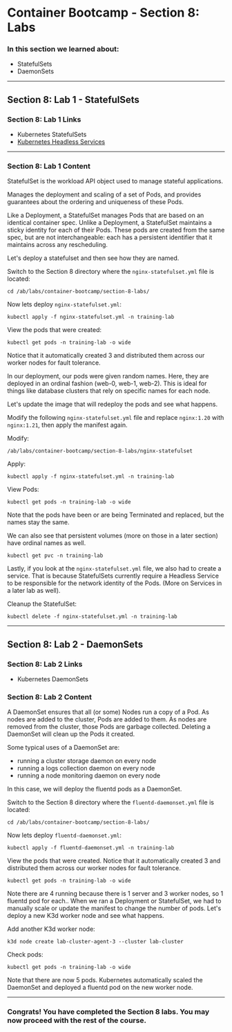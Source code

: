 # Container Bootcamp - Section 8: Labs

### In this section we learned about:

* StatefulSets
* DaemonSets

____

## Section 8: Lab 1 - StatefulSets

### Section 8: Lab 1 Links

* Kubernetes StatefulSets
* [Kubernetes Headless Services](https://kubernetes.io/docs/concepts/services-networking/service/#headless-services)

____

### Section 8: Lab 1 Content

StatefulSet is the workload API object used to manage stateful applications.

Manages the deployment and scaling of a set of Pods, and provides guarantees about the ordering and uniqueness of these Pods.

Like a Deployment, a StatefulSet manages Pods that are based on an identical container spec. Unlike a Deployment, a StatefulSet maintains a sticky identity for each of their Pods. These pods are created from the same spec, but are not interchangeable: each has a persistent identifier that it maintains across any rescheduling.

Let's deploy a statefulset and then see how they are named.

Switch to the Section 8 directory where the `nginx-statefulset.yml` file is located:

`cd /ab/labs/container-bootcamp/section-8-labs/`

Now lets deploy `nginx-statefulset.yml`:

`kubectl apply -f nginx-statefulset.yml -n training-lab`

View the pods that were created:

`kubectl get pods -n training-lab -o wide`

Notice that it automatically created 3 and distributed them across our worker nodes for fault tolerance.

In our deployment, our pods were given random names. Here, they are deployed in an ordinal fashion (web-0, web-1, web-2). This is ideal for things like database clusters that rely on specific names for each node.

Let's update the image that will redeploy the pods and see what happens.

Modify the following `nginx-statefulset.yml` file and replace `nginx:1.20` with `nginx:1.21`, then apply the manifest again.

Modify:

`/ab/labs/container-bootcamp/section-8-labs/nginx-statefulset`

Apply:

`kubectl apply -f nginx-statefulset.yml -n training-lab`

View Pods: 

`kubectl get pods -n training-lab -o wide`

Note that the pods have been or are being Terminated and replaced, but the names stay the same.

We can also see that persistent volumes (more on those in a later section) have ordinal names as well.

`kubectl get pvc -n training-lab`

Lastly, if you look at the `nginx-statefulset.yml` file, we also had to create a service. That is because StatefulSets currently require a Headless Service to be responsible for the network identity of the Pods. (More on Services in a later lab as well).

Cleanup the StatefulSet:

`kubectl delete -f nginx-statefulset.yml -n training-lab`

____

## Section 8: Lab 2 - DaemonSets

### Section 8: Lab 2 Links

* Kubernetes DaemonSets

### Section 8: Lab 2 Content

A DaemonSet ensures that all (or some) Nodes run a copy of a Pod. As nodes are added to the cluster, Pods are added to them. As nodes are removed from the cluster, those Pods are garbage collected. Deleting a DaemonSet will clean up the Pods it created.

Some typical uses of a DaemonSet are:

* running a cluster storage daemon on every node
* running a logs collection daemon on every node
* running a node monitoring daemon on every node

In this case, we will deploy the fluentd pods as a DaemonSet.

Switch to the Section 8 directory where the `fluentd-daemonset.yml` file is located:

`cd /ab/labs/container-bootcamp/section-8-labs/`

Now lets deploy `fluentd-daemonset.yml`:

`kubectl apply -f fluentd-daemonset.yml -n training-lab`

View the pods that were created. Notice that it automatically created 3 and distributed them across our worker nodes for fault tolerance.

`kubectl get pods -n training-lab -o wide`

Note there are 4 running because there is 1 server and 3 worker nodes, so 1 fluentd pod for each.. When we ran a Deployment or StatefulSet, we had to manually scale or update the manifest to change the number of pods. Let's deploy a new K3d worker node and see what happens.

Add another K3d worker node:

`k3d node create lab-cluster-agent-3 --cluster lab-cluster`

Check pods:

`kubectl get pods -n training-lab -o wide`

Note that there are now 5 pods. Kubernetes automatically scaled the DaemonSet and deployed a fluentd pod on the new worker node.
____

### Congrats! You have completed the Section 8 labs. You may now proceed with the rest of the course.

